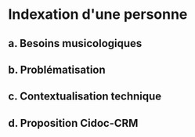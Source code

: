 # Indexation d'une personne

## a. Besoins musicologiques

## b. Problématisation

## c. Contextualisation technique

## d. Proposition Cidoc-CRM

